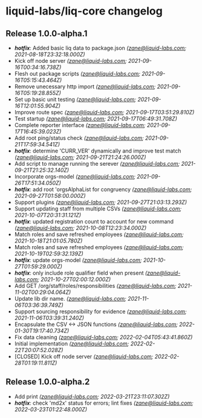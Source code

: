 # liquid-labs/liq-core changelog


## Release 1.0.0-alpha.1
* _**hotfix**_: Added basic liq data to package.json _(zane@liquid-labs.com; 2021-08-18T23:32:18.000Z)_
* Kick off node server _(zane@liquid-labs.com; 2021-09-16T00:34:16.738Z)_
* Flesh out package scripts _(zane@liquid-labs.com; 2021-09-16T05:15:43.464Z)_
* Remove unecessary http import _(zane@liquid-labs.com; 2021-09-16T05:19:28.855Z)_
* Set up basic unit testing _(zane@liquid-labs.com; 2021-09-16T12:01:55.904Z)_
* Improve route spec _(zane@liquid-labs.com; 2021-09-17T03:51:29.810Z)_
* Test startup _(zane@liquid-labs.com; 2021-09-17T06:49:31.708Z)_
* Complete reporter interface _(zane@liquid-labs.com; 2021-09-17T16:45:39.023Z)_
* Add root ping/status check _(zane@liquid-labs.com; 2021-09-21T17:59:34.541Z)_
* _**hotfix**_: determine 'CURR_VER' dynamically and improve test match _(zane@liquid-labs.com; 2021-09-21T21:24:26.000Z)_
* Add script to manage running the serever _(zane@liquid-labs.com; 2021-09-21T21:25:32.140Z)_
* Incorporate orgs-model _(zane@liquid-labs.com; 2021-09-26T17:51:34.050Z)_
* _**hotfix**_: add root 'orgsAlphaList for congruency _(zane@liquid-labs.com; 2021-09-27T01:58:00.000Z)_
* Support plugins _(zane@liquid-labs.com; 2021-09-27T21:03:13.293Z)_
* Support updating staff from multiple CSVs _(zane@liquid-labs.com; 2021-10-07T20:31:31.121Z)_
* _**hotfix**_: updated registration count to account for new command _(zane@liquid-labs.com; 2021-10-08T12:23:34.000Z)_
* Match roles and save refreshed employees _(zane@liquid-labs.com; 2021-10-18T21:01:05.780Z)_
* Match roles and save refreshed employees _(zane@liquid-labs.com; 2021-10-19T02:59:32.139Z)_
* _**hotfix**_: update orgs-model _(zane@liquid-labs.com; 2021-10-27T01:59:29.000Z)_
* _**hotfix**_: only include role qualifier field when present _(zane@liquid-labs.com; 2021-10-27T02:00:12.000Z)_
* Add GET /org/staff/roles/responsibilities _(zane@liquid-labs.com; 2021-11-02T00:29:04.064Z)_
* Update lib dir name. _(zane@liquid-labs.com; 2021-11-06T03:36:39.749Z)_
* Support sourcing responsibility for evidence _(zane@liquid-labs.com; 2021-11-06T03:39:31.240Z)_
* Encapsulate the CSV <-> JSON functions _(zane@liquid-labs.com; 2022-01-30T19:17:40.734Z)_
* Fix data cleaning _(zane@liquid-labs.com; 2022-02-04T05:43:41.860Z)_
* Initial implementation _(zane@liquid-labs.com; 2022-02-22T20:07:52.028Z)_
* [CLOSED] Kick off node server _(zane@liquid-labs.com; 2022-02-28T01:19:11.811Z)_

## Release 1.0.0-alpha.2
* Add print _(zane@liquid-labs.com; 2022-03-21T23:11:07.302Z)_
* _**hotfix**_: check 'md2x' status for errors; lint fixes _(zane@liquid-labs.com; 2022-03-23T01:22:48.000Z)_
